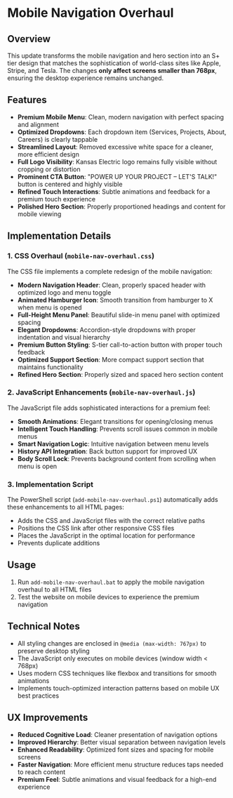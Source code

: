 # Mobile Navigation Overhaul

## Overview

This update transforms the mobile navigation and hero section into an S+ tier design that matches the sophistication of world-class sites like Apple, Stripe, and Tesla. The changes **only affect screens smaller than 768px**, ensuring the desktop experience remains unchanged.

## Features

- **Premium Mobile Menu**: Clean, modern navigation with perfect spacing and alignment
- **Optimized Dropdowns**: Each dropdown item (Services, Projects, About, Careers) is clearly tappable
- **Streamlined Layout**: Removed excessive white space for a cleaner, more efficient design
- **Full Logo Visibility**: Kansas Electric logo remains fully visible without cropping or distortion
- **Prominent CTA Button**: "POWER UP YOUR PROJECT – LET'S TALK!" button is centered and highly visible
- **Refined Touch Interactions**: Subtle animations and feedback for a premium touch experience
- **Polished Hero Section**: Properly proportioned headings and content for mobile viewing

## Implementation Details

### 1. CSS Overhaul (`mobile-nav-overhaul.css`)

The CSS file implements a complete redesign of the mobile navigation:

- **Modern Navigation Header**: Clean, properly spaced header with optimized logo and menu toggle
- **Animated Hamburger Icon**: Smooth transition from hamburger to X when menu is opened
- **Full-Height Menu Panel**: Beautiful slide-in menu panel with optimized spacing
- **Elegant Dropdowns**: Accordion-style dropdowns with proper indentation and visual hierarchy
- **Premium Button Styling**: S-tier call-to-action button with proper touch feedback
- **Optimized Support Section**: More compact support section that maintains functionality
- **Refined Hero Section**: Properly sized and spaced hero section content

### 2. JavaScript Enhancements (`mobile-nav-overhaul.js`)

The JavaScript file adds sophisticated interactions for a premium feel:

- **Smooth Animations**: Elegant transitions for opening/closing menus
- **Intelligent Touch Handling**: Prevents scroll issues common in mobile menus
- **Smart Navigation Logic**: Intuitive navigation between menu levels
- **History API Integration**: Back button support for improved UX
- **Body Scroll Lock**: Prevents background content from scrolling when menu is open

### 3. Implementation Script

The PowerShell script (`add-mobile-nav-overhaul.ps1`) automatically adds these enhancements to all HTML pages:

- Adds the CSS and JavaScript files with the correct relative paths
- Positions the CSS link after other responsive CSS files
- Places the JavaScript in the optimal location for performance
- Prevents duplicate additions

## Usage

1. Run `add-mobile-nav-overhaul.bat` to apply the mobile navigation overhaul to all HTML files
2. Test the website on mobile devices to experience the premium navigation

## Technical Notes

- All styling changes are enclosed in `@media (max-width: 767px)` to preserve desktop styling
- The JavaScript only executes on mobile devices (window width < 768px)
- Uses modern CSS techniques like flexbox and transitions for smooth animations
- Implements touch-optimized interaction patterns based on mobile UX best practices

## UX Improvements

- **Reduced Cognitive Load**: Cleaner presentation of navigation options
- **Improved Hierarchy**: Better visual separation between navigation levels
- **Enhanced Readability**: Optimized font sizes and spacing for mobile screens
- **Faster Navigation**: More efficient menu structure reduces taps needed to reach content
- **Premium Feel**: Subtle animations and visual feedback for a high-end experience 